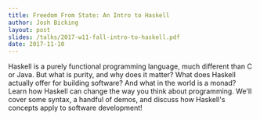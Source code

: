 ```yaml
---
title: Freedom From State: An Intro to Haskell
author: Josh Bicking
layout: post
slides: /talks/2017-w11-fall-intro-to-haskell.pdf
date: 2017-11-10
---
```


Haskell is a purely functional programming language, much different than C or Java. But what is purity, and why does it matter? What does Haskell actually offer for building software? And what in the world is a monad? Learn how Haskell can change the way you think about programming. We'll cover some syntax, a handful of demos, and discuss how Haskell's concepts apply to software development!
